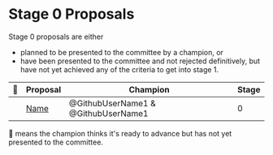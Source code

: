 # Stage 0 Proposals

Stage 0 proposals are either

* planned to be presented to the committee by a champion, or
* have been presented to the committee and not rejected definitively, but have not yet achieved any of the criteria to get into stage 1.

| 🚀 | Proposal                                                                                                                                 | Champion                        | Stage |
|---|------------------------------------------------------------------------------------------------------------------------------------------|---------------------------------|-------|
|   | [Name](#)                                                 | @GithubUserName1 & @GithubUserName1    | 0     |


🚀 means the champion thinks it's ready to advance but has not yet presented to the committee.
